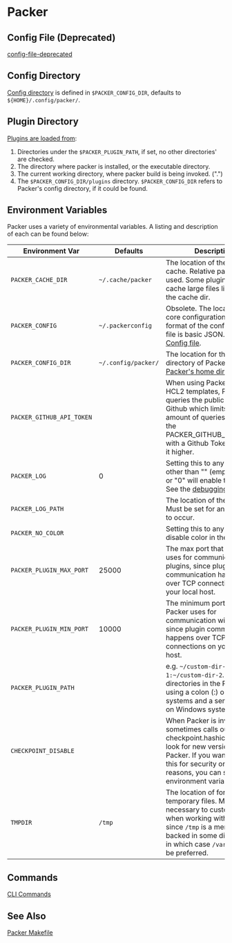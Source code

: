 # Packer

## Config File (Deprecated)

[config-file-deprecated](https://developer.hashicorp.com/packer/docs/configure#packer-s-config-file-deprecated)

## Config Directory

[Config directory](https://developer.hashicorp.com/packer/docs/configure#packer-s-config-directory) is defined in `$PACKER_CONFIG_DIR`,
defaults to `${HOME}/.config/packer/`.

## Plugin Directory

[Plugins are loaded from](https://developer.hashicorp.com/packer/docs/configure#packer-s-plugin-directory):

1. Directories under the `$PACKER_PLUGIN_PATH`, if set, no other directories'
are checked.
2. The directory where packer is installed, or the executable directory.
3. The current working directory, where packer build is being invoked. (".")
4. The `$PACKER_CONFIG_DIR/plugins` directory. `$PACKER_CONFIG_DIR` refers to Packer's config directory, if it could be found.

## Environment Variables

Packer uses a variety of environmental variables. A listing and description of each can be found below:

Environment Var|Defaults|Description
---------------|--------|-----------
`PACKER_CACHE_DIR`|`~/.cache/packer`|The location of the Packer cache. Relative paths can be used. Some plugins can cache large files like ISOs in the cache dir.
`PACKER_CONFIG`|`~/.packerconfig`|Obsolete. The location of the core configuration file. The format of the configuration file is basic JSON. See [Config file](https://developer.hashicorp.com/packer/docs/configure#packer-s-config-file).
`PACKER_CONFIG_DIR`|`~/.config/packer/`|The location for the home directory of Packer. See [Packer's home directory](https://developer.hashicorp.com/packer/docs/configure#packer-s-home-directory).
`PACKER_GITHUB_API_TOKEN`||When using Packer init on HCL2 templates, Packer queries the public API from Github which limits the amount of queries on can set the PACKER_GITHUB_API_TOKEN with a Github Token to make it higher.
`PACKER_LOG`|0|Setting this to any value other than "" (empty string) or "0" will enable the logger. See the [debugging page](https://developer.hashicorp.com/packer/docs/debugging).
`PACKER_LOG_PATH`||The location of the log file. Must be set for any logging to occur.
`PACKER_NO_COLOR`||Setting this to any value will disable color in the terminal.
`PACKER_PLUGIN_MAX_PORT`|25000|The max port that Packer uses for communication with plugins, since plugin communication happens over TCP connections on your local host.
`PACKER_PLUGIN_MIN_PORT`|10000|The minimum port that Packer uses for communication with plugins, since plugin communication happens over TCP connections on your local host.
`PACKER_PLUGIN_PATH`||e.g. `~/custom-dir-1:~/custom-dir-2`. Separate directories in the PATH string using a colon (:) on POSIX systems and a semicolon (;) on Windows systems.
`CHECKPOINT_DISABLE`||When Packer is invoked it sometimes calls out to checkpoint.hashicorp.com to look for new versions of Packer. If you want to disable this for security or privacy reasons, you can set this environment variable to 1.
`TMPDIR`|`/tmp`|The location of for the temporary files. May be necessary to customize when working with large files since `/tmp` is a memory-backed in some distributions, in which case `/var/tmp` might be preferred.

## Commands

[CLI Commands](https://developer.hashicorp.com/packer/docs/commands)

## See Also

[Packer Makefile](make/packer.mak)
